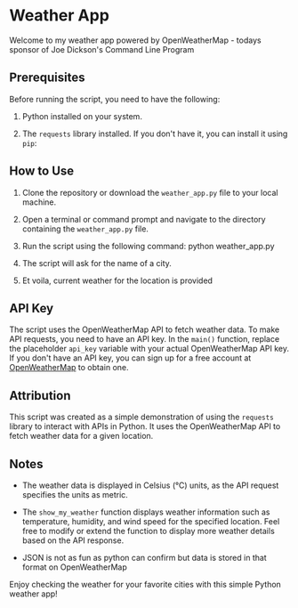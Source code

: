 # Weather App

Welcome to my weather app powered by OpenWeatherMap - todays sponsor of Joe Dickson's Command Line Program

## Prerequisites

Before running the script, you need to have the following:

1. Python installed on your system.
   
2. The `requests` library installed. If you don't have it, you can install it using `pip`:


## How to Use

1. Clone the repository or download the `weather_app.py` file to your local machine.

2. Open a terminal or command prompt and navigate to the directory containing the `weather_app.py` file.

3. Run the script using the following command: python weather_app.py

4. The script will ask for the name of a city.

5.  Et voila, current weather for the location is provided

## API Key

The script uses the OpenWeatherMap API to fetch weather data. To make API requests, you need to have an API key. In the `main()` function, replace the placeholder `api_key` variable with your actual OpenWeatherMap API key. If you don't have an API key, you can sign up for a free account at [OpenWeatherMap](https://openweathermap.org/) to obtain one.

## Attribution

This script was created as a simple demonstration of using the `requests` library to interact with APIs in Python. It uses the OpenWeatherMap API to fetch weather data for a given location. 

## Notes

- The weather data is displayed in Celsius (°C) units, as the API request specifies the units as metric.

- The `show_my_weather` function displays weather information such as temperature, humidity, and wind speed for the specified location. Feel free to modify or extend the function to display more weather details based on the API response.

- JSON is not as fun as python can confirm but data is stored in that format on OpenWeatherMap

Enjoy checking the weather for your favorite cities with this simple Python weather app!
